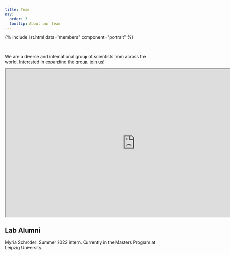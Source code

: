 ```yaml
---
title: Team
nav:
  order: 3
  tooltip: About our team
---
```

 

{% include list.html data="members" component="portrait" %}


<br>

We are a diverse and international group of scientists from across the world. Interested in expanding the group, [join us](https://brennan-research.github.io/join/)!

<iframe src="https://www.google.com/maps/d/u/0/embed?mid=1Bdh_I8l5VPdbHLn5v6wi8Lq_fwgjOEA&ehbc=2E312F" width="840" height="480"></iframe>



## Lab Alumni

Myria Schröder: Summer 2022 intern. Currently in the Masters Program at Leipzig University.
